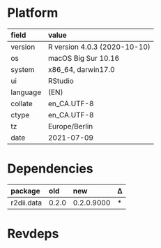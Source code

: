 # Platform

|field    |value                        |
|:--------|:----------------------------|
|version  |R version 4.0.3 (2020-10-10) |
|os       |macOS Big Sur 10.16          |
|system   |x86_64, darwin17.0           |
|ui       |RStudio                      |
|language |(EN)                         |
|collate  |en_CA.UTF-8                  |
|ctype    |en_CA.UTF-8                  |
|tz       |Europe/Berlin                |
|date     |2021-07-09                   |

# Dependencies

|package    |old   |new        |Δ  |
|:----------|:-----|:----------|:--|
|r2dii.data |0.2.0 |0.2.0.9000 |*  |

# Revdeps

